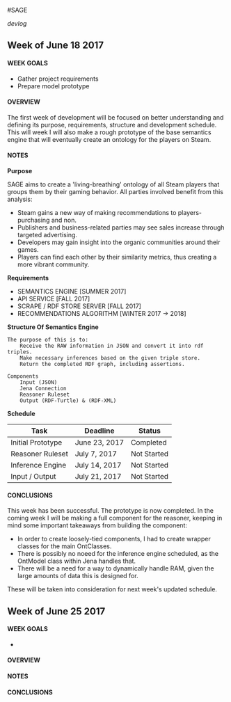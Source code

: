 #SAGE

_devlog_

## Week of June 18 2017
#### WEEK GOALS
* Gather project requirements
* Prepare model prototype

#### OVERVIEW
The first week of development will be focused on better understanding and defining its purpose, requirements, structure and development schedule. This will week I will also make a rough prototype of the base semantics engine that will eventually create an ontology for the players on Steam.

#### NOTES

**Purpose**

SAGE aims to create a 'living-breathing' ontology of all Steam players that groups them by their gaming behavior. All parties involved benefit from this analysis:

* Steam gains a new way of making recommendations to players- purchasing and non.
* Publishers and business-related parties may see sales increase through targeted advertising.
* Developers may gain insight into the organic communities around their games.
* Players can find each other by their similarity metrics, thus creating a more vibrant community.

**Requirements**

* SEMANTICS ENGINE [SUMMER 2017]
* API SERVICE [FALL 2017]
* SCRAPE / RDF STORE SERVER [FALL 2017]
* RECOMMENDATIONS ALGORITHM [WINTER 2017 -> 2018]

**Structure Of Semantics Engine**

    The purpose of this is to:
        Receive the RAW information in JSON and convert it into rdf triples.
        Make necessary inferences based on the given triple store.
        Return the completed RDF graph, including assertions.

    Components
        Input (JSON)
        Jena Connection
        Reasoner Ruleset
        Output (RDF-Turtle) & (RDF-XML)

**Schedule**

| Task              | Deadline      | Status        |
| ----------------- |---------------|---------------|
| Initial Prototype | June 23, 2017 | Completed     |
| Reasoner Ruleset  | July 7, 2017  | Not Started   |
| Inference Engine  | July 14, 2017 | Not Started   |
| Input / Output    | July 21, 2017 | Not Started   |

#### CONCLUSIONS

This week has been successful. The prototype is now completed. In the coming week I will be making a full component for the reasoner, keeping in mind some important takeaways from building the component:

* In order to create loosely-tied components, I had to create wrapper classes for the main OntClasses.
* There is possibly no noeed for the inference engine scheduled, as the OntModel class within Jena handles that.
* There will be a need for a way to dynamically handle RAM, given the large amounts of data this is designed for.

These will be taken into consideration for next week's updated schedule.

## Week of June 25 2017
#### WEEK GOALS
*

#### OVERVIEW

#### NOTES

#### CONCLUSIONS
